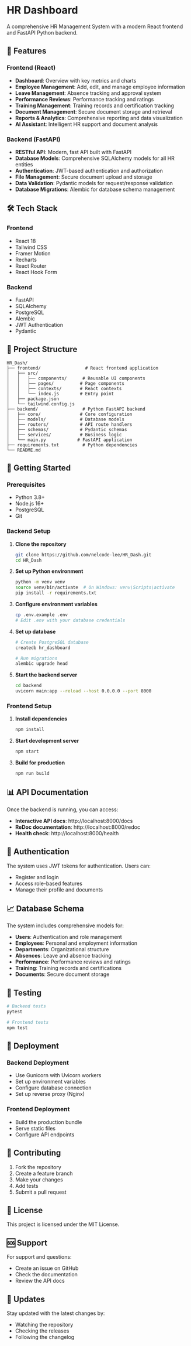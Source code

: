# HR Dashboard

A comprehensive HR Management System with a modern React frontend and FastAPI Python backend.

## 🚀 Features

### Frontend (React)
- **Dashboard**: Overview with key metrics and charts
- **Employee Management**: Add, edit, and manage employee information
- **Leave Management**: Absence tracking and approval system
- **Performance Reviews**: Performance tracking and ratings
- **Training Management**: Training records and certification tracking
- **Document Management**: Secure document storage and retrieval
- **Reports & Analytics**: Comprehensive reporting and data visualization
- **AI Assistant**: Intelligent HR support and document analysis

### Backend (FastAPI)
- **RESTful API**: Modern, fast API built with FastAPI
- **Database Models**: Comprehensive SQLAlchemy models for all HR entities
- **Authentication**: JWT-based authentication and authorization
- **File Management**: Secure document upload and storage
- **Data Validation**: Pydantic models for request/response validation
- **Database Migrations**: Alembic for database schema management

## 🛠️ Tech Stack

### Frontend
- React 18
- Tailwind CSS
- Framer Motion
- Recharts
- React Router
- React Hook Form

### Backend
- FastAPI
- SQLAlchemy
- PostgreSQL
- Alembic
- JWT Authentication
- Pydantic

## 📁 Project Structure

```
HR_Dash/
├── frontend/                 # React frontend application
│   ├── src/
│   │   ├── components/      # Reusable UI components
│   │   ├── pages/          # Page components
│   │   ├── contexts/       # React contexts
│   │   └── index.js        # Entry point
│   ├── package.json
│   └── tailwind.config.js
├── backend/                 # Python FastAPI backend
│   ├── core/               # Core configuration
│   ├── models/             # Database models
│   ├── routers/            # API route handlers
│   ├── schemas/            # Pydantic schemas
│   ├── services/           # Business logic
│   └── main.py            # FastAPI application
├── requirements.txt         # Python dependencies
└── README.md
```

## 🚀 Getting Started

### Prerequisites
- Python 3.8+
- Node.js 16+
- PostgreSQL
- Git

### Backend Setup

1. **Clone the repository**
   ```bash
   git clone https://github.com/nelcode-lee/HR_Dash.git
   cd HR_Dash
   ```

2. **Set up Python environment**
   ```bash
   python -m venv venv
   source venv/bin/activate  # On Windows: venv\Scripts\activate
   pip install -r requirements.txt
   ```

3. **Configure environment variables**
   ```bash
   cp .env.example .env
   # Edit .env with your database credentials
   ```

4. **Set up database**
   ```bash
   # Create PostgreSQL database
   createdb hr_dashboard
   
   # Run migrations
   alembic upgrade head
   ```

5. **Start the backend server**
   ```bash
   cd backend
   uvicorn main:app --reload --host 0.0.0.0 --port 8000
   ```

### Frontend Setup

1. **Install dependencies**
   ```bash
   npm install
   ```

2. **Start development server**
   ```bash
   npm start
   ```

3. **Build for production**
   ```bash
   npm run build
   ```

## 📊 API Documentation

Once the backend is running, you can access:
- **Interactive API docs**: http://localhost:8000/docs
- **ReDoc documentation**: http://localhost:8000/redoc
- **Health check**: http://localhost:8000/health

## 🔐 Authentication

The system uses JWT tokens for authentication. Users can:
- Register and login
- Access role-based features
- Manage their profile and documents

## 📈 Database Schema

The system includes comprehensive models for:
- **Users**: Authentication and role management
- **Employees**: Personal and employment information
- **Departments**: Organizational structure
- **Absences**: Leave and absence tracking
- **Performance**: Performance reviews and ratings
- **Training**: Training records and certifications
- **Documents**: Secure document storage

## 🧪 Testing

```bash
# Backend tests
pytest

# Frontend tests
npm test
```

## 🚀 Deployment

### Backend Deployment
- Use Gunicorn with Uvicorn workers
- Set up environment variables
- Configure database connection
- Set up reverse proxy (Nginx)

### Frontend Deployment
- Build the production bundle
- Serve static files
- Configure API endpoints

## 🤝 Contributing

1. Fork the repository
2. Create a feature branch
3. Make your changes
4. Add tests
5. Submit a pull request

## 📝 License

This project is licensed under the MIT License.

## 🆘 Support

For support and questions:
- Create an issue on GitHub
- Check the documentation
- Review the API docs

## 🔄 Updates

Stay updated with the latest changes by:
- Watching the repository
- Checking the releases
- Following the changelog
